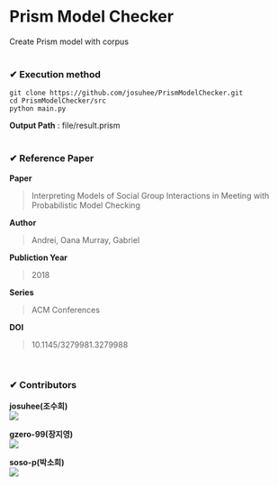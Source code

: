 # Prism Model Checker
Create Prism model with corpus  
<br/>  

### ✔ Execution method
```
git clone https://github.com/josuhee/PrismModelChecker.git
cd PrismModelChecker/src
python main.py
```
**Output Path** : file/result.prism  
<br/>

### ✔ Reference Paper
**Paper**
> Interpreting Models of Social Group Interactions in Meeting with Probabilistic Model Checking  

**Author**
> Andrei, Oana
> Murray, Gabriel

**Publiction Year**
> 2018

**Series**
> ACM Conferences

**DOI**
> 10.1145/3279981.3279988  

<br/>  

### ✔ Contributors
**josuhee(조수희)**  
<a href= "https://github.com/josuhee"><img src="https://img.shields.io/badge/GitHub-181717?style=flat-square&logo=GitHub&logoColor=white"/></a>  


**gzero-99(장지영)**  
<a href= "https://github.com/gzero-99"><img src="https://img.shields.io/badge/GitHub-181717?style=flat-square&logo=GitHub&logoColor=white"/></a>  

**soso-p(박소희)**  
<a href= "https://github.com/soso-p"><img src="https://img.shields.io/badge/GitHub-181717?style=flat-square&logo=GitHub&logoColor=white"/></a>  


